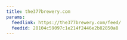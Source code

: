 ```yaml
---
title: the377brewery.com
params:
  feedlink: https://the377brewery.com/feed/
  feedid: 28104c59097c1e214f2446e2b82850a8
---
```

